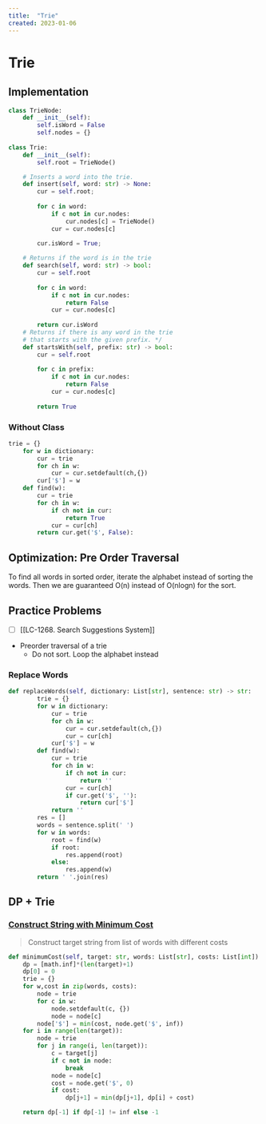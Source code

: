 ```yaml
---
title:  "Trie"
created: 2023-01-06
---
```

# Trie

## Implementation

```python
class TrieNode:
    def __init__(self):
        self.isWord = False
        self.nodes = {}
            
class Trie:
    def __init__(self):
        self.root = TrieNode()

    # Inserts a word into the trie.
    def insert(self, word: str) -> None:
        cur = self.root;
        
        for c in word:
            if c not in cur.nodes:
                cur.nodes[c] = TrieNode()
            cur = cur.nodes[c]
            
        cur.isWord = True;

    # Returns if the word is in the trie
    def search(self, word: str) -> bool:
        cur = self.root
        
        for c in word:
            if c not in cur.nodes:
                return False
            cur = cur.nodes[c]
            
        return cur.isWord
    # Returns if there is any word in the trie 
    # that starts with the given prefix. */
    def startsWith(self, prefix: str) -> bool:
        cur = self.root
        
        for c in prefix:
            if c not in cur.nodes:
                return False
            cur = cur.nodes[c]
            
        return True
```

### Without Class

```python
trie = {}
    for w in dictionary:
        cur = trie
        for ch in w:
            cur = cur.setdefault(ch,{})
        cur['$'] = w
    def find(w):
        cur = trie
        for ch in w:
            if ch not in cur:
                return True
            cur = cur[ch]
        return cur.get('$', False):
```

## Optimization:  Pre Order Traversal
To find all words in sorted order, iterate the alphabet instead of sorting the words.
Then we are guaranteed O(n) instead of O(nlogn) for the sort.


## Practice Problems
- [ ] [[LC-1268. Search Suggestions System]]
- Preorder traversal of a trie
	- Do not sort. Loop the alphabet instead


### Replace Words

```python
def replaceWords(self, dictionary: List[str], sentence: str) -> str:
        trie = {}
        for w in dictionary:
            cur = trie
            for ch in w:
                cur = cur.setdefault(ch,{})
                cur = cur[ch]
            cur['$'] = w
        def find(w):
            cur = trie
            for ch in w:
                if ch not in cur:
                    return ''
                cur = cur[ch]
                if cur.get('$', ''):
                    return cur['$']
            return ''
        res = []
        words = sentence.split(' ')
        for w in words:
            root = find(w)
            if root:
                res.append(root)
            else:
                res.append(w)
        return ' '.join(res)
```


## DP + Trie

### [Construct String with Minimum Cost](https://leetcode.com/problems/construct-string-with-minimum-cost/)
> Construct target string from list of words with different costs
```python
def minimumCost(self, target: str, words: List[str], costs: List[int]) -> int:
	dp = [math.inf]*(len(target)+1)
	dp[0] = 0
	trie = {}
	for w,cost in zip(words, costs):
		node = trie
		for c in w:
			node.setdefault(c, {})
			node = node[c]
		node['$'] = min(cost, node.get('$', inf))
	for i in range(len(target)):
		node = trie
		for j in range(i, len(target)):
			c = target[j]
			if c not in node:
				break
			node = node[c]
			cost = node.get('$', 0)
			if cost:
				dp[j+1] = min(dp[j+1], dp[i] + cost)

	return dp[-1] if dp[-1] != inf else -1
```
